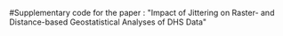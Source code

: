 #Supplementary code for the paper : "Impact of Jittering on Raster- and
Distance-based Geostatistical Analyses of
DHS Data"
